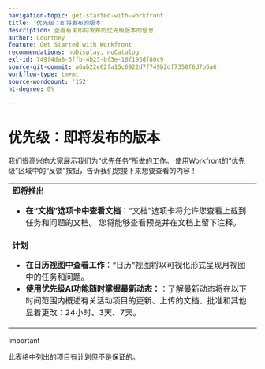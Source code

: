 ```yaml
---
navigation-topic: get-started-with-workfront
title: '优先级：即将发布的版本'
description: 查看有关即将发布的优先级版本的信息
author: Courtney
feature: Get Started with Workfront
recommendations: noDisplay, noCatalog
exl-id: 749f4da8-6ffb-4b23-bf3e-18f195df80c9
source-git-commit: a6ab22e62fa15c6922d7f749b2df7350f6d7b5a6
workflow-type: tm+mt
source-wordcount: '152'
ht-degree: 0%

---
```


# 优先级：即将发布的版本

我们很高兴向大家展示我们为“优先任务”所做的工作。 使用Workfront的“优先级”区域中的“反馈”按钮，告诉我们您接下来想要查看的内容！

<table>
  <tr>
    <td><strong>即将推出</strong>
    <ul>

<li><strong>在“文档”选项卡中查看文档</strong>：“文档”选项卡将允许您查看上载到任务和问题的文档。 您将能够查看预览并在文档上留下注释。 </li>
    </ul>
    </td>
  </tr>
  <tr>
    <td><strong>计划</strong>
    <ul>
    <li><strong>在日历视图中查看工作</strong>：“日历”视图将以可视化形式呈现月视图中的任务和问题。</li>
    <li><strong>使用优先级AI功能随时掌握最新动态：</strong>：了解最新动态将在以下时间范围内概述有关活动项目的更新、上传的文档、批准和其他显着更改：24小时、3天、7天。</li>
    </ul>
    </td>
  </tr>
</table>


>[!IMPORTANT]
>
>此表格中列出的项目有计划但不是保证的。

